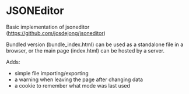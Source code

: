 # JSONEditor
Basic implementation of jsoneditor (https://github.com/josdejong/jsoneditor)

Bundled version (bundle_index.html) can be used as a standalone file in a browser, or the main page (index.html) can be hosted by a server.

Adds:
* simple file importing/exporting
* a warning when leaving the page after changing data
* a cookie to remember what mode was last used
